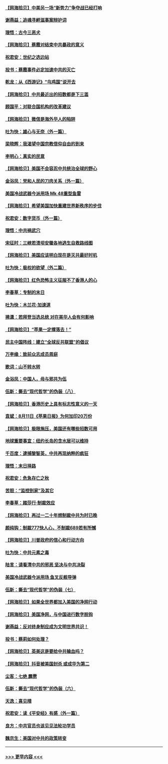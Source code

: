 #### [【网海拾贝】中美另一场“新势力”争夺战已经打响](../pages/nsc993/n12346998.md?t=08212002) 
#### [谢燕益：追魂寻衅滋事案辩护词](../pages/nsc993/n12346892.md?t=08212002) 
#### [理悟：古今三恶犬](../pages/nsc993/n12345190.md?t=08212002) 
#### [【网海拾贝】蔡霞对结束中共暴政的意义](../pages/nsc993/n12344263.md?t=08212002) 
#### [祝君安：世纪之选边站](../pages/nsc993/n12342382.md?t=08212002) 
#### [投书：蔡霞事件必定加速中共的灭亡](../pages/nsc993/n12341881.md?t=08212002) 
#### [乾龙：从《西游记》“乌鸡国”说开去](../pages/nsc993/n12341690.md?t=08212002) 
#### [【网海拾贝】中共最近出的招数都是下三滥](../pages/nsc993/n12341593.md?t=08212002) 
#### [顾国平：对联合国机构的改革建议](../pages/nsc993/n12339928.md?t=08212002) 
#### [【网海拾贝】微信是海外华人的陷阱](../pages/nsc993/n12338868.md?t=08212002) 
#### [吐为快：雄心与无奈（外一篇）](../pages/nsc993/n12338132.md?t=08212002) 
#### [梁晓辉：我渴望中国宗教信仰自由的到来](../pages/nsc993/n12336657.md?t=08212002) 
#### [李明心：真实的民意](../pages/nsc993/n12336089.md?t=08212002) 
#### [【网海拾贝】美国不会容忍中共统治全球的野心](../pages/nsc993/n12336063.md?t=08212002) 
#### [金浴凤：党和人民的刀肉关系（外一篇）](../pages/nsc993/n12335834.md?t=08212002) 
#### [美国冷战武器今派用场 Mk 48重型鱼雷](../pages/nsc993/n12335354.md?t=08212002) 
#### [【网海拾贝】希望美国加快重建世界新秩序的步伐](../pages/nsc993/n12334224.md?t=08212002) 
#### [祝君安：数字货币（外一篇）](../pages/nsc993/n12334186.md?t=08212002) 
#### [理悟：中共祸武穴](../pages/nsc993/n12333962.md?t=08212002) 
#### [宋征时：三峡若溃坝安徽各地逃生自救路线图](../pages/nsc993/n12332450.md?t=08212002) 
#### [【网海拾贝】美国应该明白现在是灭共最好时机](../pages/nsc993/n12332313.md?t=08212002) 
#### [吐为快：极权的欲望（外二篇）](../pages/nsc993/n12332089.md?t=08212002) 
#### [【网海拾贝】红色恐怖主义征服不了香港人的心](../pages/nsc993/n12329296.md?t=08212002) 
#### [李春草：专制的末日](../pages/nsc993/n12329079.md?t=08212002) 
#### [吐为快：木兰花‧加速道](../pages/nsc993/n12327366.md?t=08212002) 
#### [拂潇：若拜登当选总统 对在美华人会有何影响](../pages/nsc993/n12295996.md?t=08212002) 
#### [【网海拾贝】“苹果一定撑落去！”](../pages/nsc993/n12326784.md?t=08212002) 
#### [民主中国阵线：建立“全球反共联盟”的倡议](../pages/nsc993/n12324177.md?t=08212002) 
#### [万李缘：致前众志成员周庭](../pages/nsc993/n12324635.md?t=08212002) 
#### [歌词：山不转水转](../pages/nsc993/n12324599.md?t=08212002) 
#### [金浴凤：中国人，毋与邪共为伍](../pages/nsc993/n12324257.md?t=08212002) 
#### [伍新：撕去“现代哲学”的伪装（八）](../pages/nsc993/n12324188.md?t=08212002) 
#### [【网海拾贝】香港历史上具有标志性意义的一天](../pages/nsc993/n12324021.md?t=08212002) 
#### [袁斌：8月11日《苹果日报》为何加印20万份](../pages/nsc993/n12323955.md?t=08212002) 
#### [【网海拾贝】极限施压，美国还有哪些招数可用](../pages/nsc993/n12322512.md?t=08212002) 
#### [地球重要事宜：纽约长岛的含水层可以维持](../pages/nsc993/n12321844.md?t=08212002) 
#### [千百度：逮捕黎智英，中共再现纳粹的疯狂](../pages/nsc993/n12321777.md?t=08212002) 
#### [理悟：末日择路](../pages/nsc993/n12320812.md?t=08212002) 
#### [祝君安：危急存亡之秋](../pages/nsc993/n12320795.md?t=08212002) 
#### [苦胆：“监控到家”及其它](../pages/nsc993/n12320751.md?t=08212002) 
#### [李春草：踏莎行·制裁效应](../pages/nsc993/n12318290.md?t=08212002) 
#### [【网海拾贝】再过一二十年想制裁中共为时已晚](../pages/nsc993/n12318195.md?t=08212002) 
#### [颜纯钩：制裁777快人心，不制裁689若有所憾](../pages/nsc993/n12316912.md?t=08212002) 
#### [【网海拾贝】川普政府的信心和行动方向](../pages/nsc993/n12316673.md?t=08212002) 
#### [吐为快：中共元素之毒](../pages/nsc993/n12316547.md?t=08212002) 
#### [陆言：请看清中共的邪恶 坚决与中共决裂](../pages/nsc993/n12315784.md?t=08212002) 
#### [美国冷战武器今派用场 鱼叉反舰导弹](../pages/nsc993/n12316258.md?t=08212002) 
#### [伍新：撕去“现代哲学”的伪装（七）](../pages/nsc993/n12315846.md?t=08212002) 
#### [【网海拾贝】如果全世界都加入美国的净网行动](../pages/nsc993/n12315588.md?t=08212002) 
#### [【网海拾贝】美国净网，与中国进行数字脱钩](../pages/nsc993/n12312813.md?t=08212002) 
#### [谢燕益：反对终身制应成为文明世界共识！](../pages/nsc993/n12310465.md?t=08212002) 
#### [投书：蔡莉如何处理？](../pages/nsc993/n12310224.md?t=08212002) 
#### [【网海拾贝】英美这是要给中共输血吗？](../pages/nsc993/n12307646.md?t=08212002) 
#### [【网海拾贝】抖音被美国封杀 或成华为第二](../pages/nsc993/n12305277.md?t=08212002) 
#### [尘客：七绝 霹雳](../pages/nsc993/n12304053.md?t=08212002) 
#### [伍新：撕去“现代哲学”的伪装（六）](../pages/nsc993/n12303243.md?t=08212002) 
#### [天逸：喜见晴](../pages/nsc993/n12303226.md?t=08212002) 
#### [祝君安：读《平安经》有感（外一篇）](../pages/nsc993/n12303170.md?t=08212002) 
#### [良方：中共官员也该见见法轮功学员](../pages/nsc993/n12302985.md?t=08212002) 
#### [魏京生：美国对中共的政策转变](../pages/nsc993/n12302929.md?t=08212002) 

----
#### [ >>> 更早内容 <<< ](../indexes/nsc993-earlier.md)
